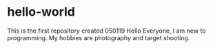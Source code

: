 # hello-world
This is the first repository created 050119
Hello Everyone,
I am new to programming. My hobbies are photography and target shooting.
